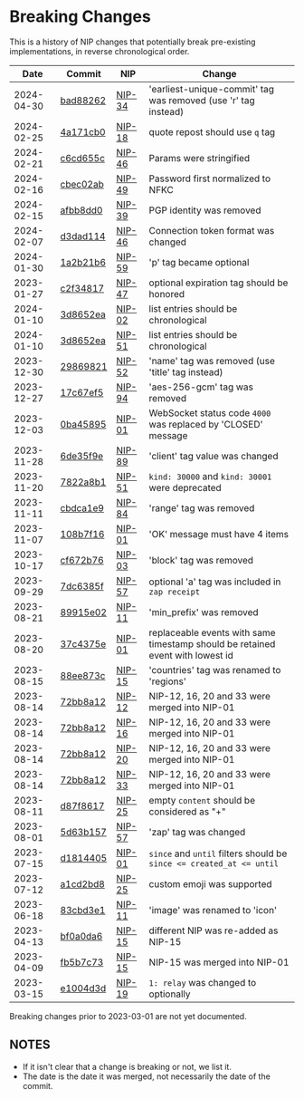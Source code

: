 # Breaking Changes

This is a history of NIP changes that potentially break pre-existing implementations, in
reverse chronological order.

| Date        | Commit    | NIP      | Change |
| ----------- | --------- | -------- | ------ |
| 2024-04-30  | [bad88262](https://github.com/nostr-protocol/nips/commit/bad88262) | [NIP-34](34.md) | 'earliest-unique-commit' tag was removed (use 'r' tag instead) |
| 2024-02-25  | [4a171cb0](https://github.com/nostr-protocol/nips/commit/4a171cb0) | [NIP-18](18.md) | quote repost should use `q` tag |
| 2024-02-21  | [c6cd655c](https://github.com/nostr-protocol/nips/commit/c6cd655c) | [NIP-46](46.md) | Params were stringified |
| 2024-02-16  | [cbec02ab](https://github.com/nostr-protocol/nips/commit/cbec02ab) | [NIP-49](49.md) | Password first normalized to NFKC |
| 2024-02-15  | [afbb8dd0](https://github.com/nostr-protocol/nips/commit/afbb8dd0) | [NIP-39](39.md) | PGP identity was removed |
| 2024-02-07  | [d3dad114](https://github.com/nostr-protocol/nips/commit/d3dad114) | [NIP-46](46.md) | Connection token format was changed |
| 2024-01-30  | [1a2b21b6](https://github.com/nostr-protocol/nips/commit/1a2b21b6) | [NIP-59](59.md) | 'p' tag became optional |
| 2023-01-27  | [c2f34817](https://github.com/nostr-protocol/nips/commit/c2f34817) | [NIP-47](47.md) | optional expiration tag should be honored |
| 2024-01-10  | [3d8652ea](https://github.com/nostr-protocol/nips/commit/3d8652ea) | [NIP-02](02.md) | list entries should be chronological |
| 2024-01-10  | [3d8652ea](https://github.com/nostr-protocol/nips/commit/3d8652ea) | [NIP-51](51.md) | list entries should be chronological |
| 2023-12-30  | [29869821](https://github.com/nostr-protocol/nips/commit/29869821) | [NIP-52](52.md) | 'name' tag was removed (use 'title' tag instead) |
| 2023-12-27  | [17c67ef5](https://github.com/nostr-protocol/nips/commit/17c67ef5) | [NIP-94](94.md) | 'aes-256-gcm' tag was removed |
| 2023-12-03  | [0ba45895](https://github.com/nostr-protocol/nips/commit/0ba45895) | [NIP-01](01.md) | WebSocket status code `4000` was replaced by 'CLOSED' message |
| 2023-11-28  | [6de35f9e](https://github.com/nostr-protocol/nips/commit/6de35f9e) | [NIP-89](89.md) | 'client' tag value was changed |
| 2023-11-20  | [7822a8b1](https://github.com/nostr-protocol/nips/commit/7822a8b1) | [NIP-51](51.md) | `kind: 30000` and `kind: 30001` were deprecated |
| 2023-11-11  | [cbdca1e9](https://github.com/nostr-protocol/nips/commit/cbdca1e9) | [NIP-84](84.md) | 'range' tag was removed |
| 2023-11-07  | [108b7f16](https://github.com/nostr-protocol/nips/commit/108b7f16) | [NIP-01](01.md) | 'OK' message must have 4 items |
| 2023-10-17  | [cf672b76](https://github.com/nostr-protocol/nips/commit/cf672b76) | [NIP-03](03.md) | 'block' tag was removed |
| 2023-09-29  | [7dc6385f](https://github.com/nostr-protocol/nips/commit/7dc6385f) | [NIP-57](57.md) | optional 'a' tag was included in `zap receipt` |
| 2023-08-21  | [89915e02](https://github.com/nostr-protocol/nips/commit/89915e02) | [NIP-11](11.md) | 'min_prefix' was removed |
| 2023-08-20  | [37c4375e](https://github.com/nostr-protocol/nips/commit/37c4375e) | [NIP-01](01.md) | replaceable events with same timestamp should be retained event with lowest id |
| 2023-08-15  | [88ee873c](https://github.com/nostr-protocol/nips/commit/88ee873c) | [NIP-15](15.md) | 'countries' tag was renamed to 'regions' |
| 2023-08-14  | [72bb8a12](https://github.com/nostr-protocol/nips/commit/72bb8a12) | [NIP-12](12.md) | NIP-12, 16, 20 and 33 were merged into NIP-01 |
| 2023-08-14  | [72bb8a12](https://github.com/nostr-protocol/nips/commit/72bb8a12) | [NIP-16](16.md) | NIP-12, 16, 20 and 33 were merged into NIP-01 |
| 2023-08-14  | [72bb8a12](https://github.com/nostr-protocol/nips/commit/72bb8a12) | [NIP-20](20.md) | NIP-12, 16, 20 and 33 were merged into NIP-01 |
| 2023-08-14  | [72bb8a12](https://github.com/nostr-protocol/nips/commit/72bb8a12) | [NIP-33](33.md) | NIP-12, 16, 20 and 33 were merged into NIP-01 |
| 2023-08-11  | [d87f8617](https://github.com/nostr-protocol/nips/commit/d87f8617) | [NIP-25](25.md) | empty `content` should be considered as "+" |
| 2023-08-01  | [5d63b157](https://github.com/nostr-protocol/nips/commit/5d63b157) | [NIP-57](57.md) | 'zap' tag was changed |
| 2023-07-15  | [d1814405](https://github.com/nostr-protocol/nips/commit/d1814405) | [NIP-01](01.md) | `since` and `until` filters should be `since <= created_at <= until` |
| 2023-07-12  | [a1cd2bd8](https://github.com/nostr-protocol/nips/commit/a1cd2bd8) | [NIP-25](25.md) | custom emoji was supported |
| 2023-06-18  | [83cbd3e1](https://github.com/nostr-protocol/nips/commit/83cbd3e1) | [NIP-11](11.md) | 'image' was renamed to 'icon' |
| 2023-04-13  | [bf0a0da6](https://github.com/nostr-protocol/nips/commit/bf0a0da6) | [NIP-15](15.md) | different NIP was re-added as NIP-15 |
| 2023-04-09  | [fb5b7c73](https://github.com/nostr-protocol/nips/commit/fb5b7c73) | [NIP-15](15.md) | NIP-15 was merged into NIP-01 |
| 2023-03-15  | [e1004d3d](https://github.com/nostr-protocol/nips/commit/e1004d3d) | [NIP-19](19.md) | `1: relay` was changed to optionally |

Breaking changes prior to 2023-03-01 are not yet documented.

## NOTES

- If it isn't clear that a change is breaking or not, we list it.
- The date is the date it was merged, not necessarily the date of the commit.
